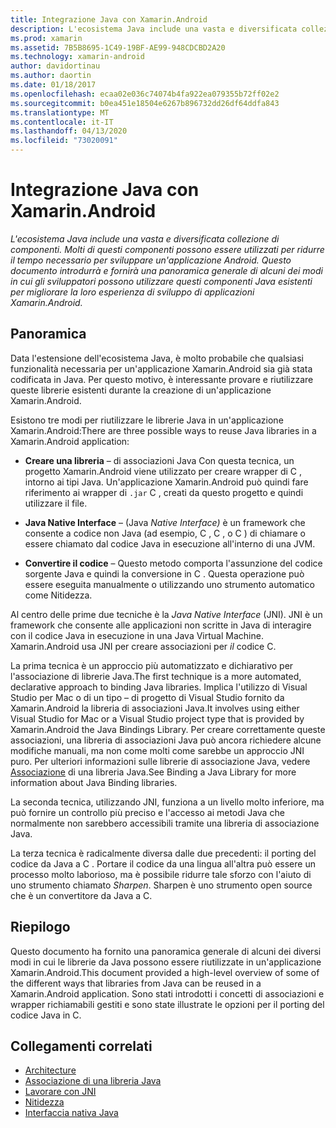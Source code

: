 ```yaml
---
title: Integrazione Java con Xamarin.Android
description: L'ecosistema Java include una vasta e diversificata collezione di componenti. Molti di questi componenti possono essere utilizzati per ridurre il tempo necessario per sviluppare un'applicazione Android. Questo documento introdurrà e fornirà una panoramica generale di alcuni dei modi in cui gli sviluppatori possono utilizzare questi componenti Java esistenti per migliorare la loro esperienza di sviluppo di applicazioni Xamarin.Android.
ms.prod: xamarin
ms.assetid: 7B5B8695-1C49-19BF-AE99-948CDCBD2A20
ms.technology: xamarin-android
author: davidortinau
ms.author: daortin
ms.date: 01/18/2017
ms.openlocfilehash: ecaa02e036c74074b4fa922ea079355b72ff02e2
ms.sourcegitcommit: b0ea451e18504e6267b896732dd26df64ddfa843
ms.translationtype: MT
ms.contentlocale: it-IT
ms.lasthandoff: 04/13/2020
ms.locfileid: "73020091"
---
```

# <a name="java-integration-with-xamarinandroid"></a>Integrazione Java con Xamarin.Android

_L'ecosistema Java include una vasta e diversificata collezione di componenti. Molti di questi componenti possono essere utilizzati per ridurre il tempo necessario per sviluppare un'applicazione Android. Questo documento introdurrà e fornirà una panoramica generale di alcuni dei modi in cui gli sviluppatori possono utilizzare questi componenti Java esistenti per migliorare la loro esperienza di sviluppo di applicazioni Xamarin.Android._

## <a name="overview"></a>Panoramica

Data l'estensione dell'ecosistema Java, è molto probabile che qualsiasi funzionalità necessaria per un'applicazione Xamarin.Android sia già stata codificata in Java. Per questo motivo, è interessante provare e riutilizzare queste librerie esistenti durante la creazione di un'applicazione Xamarin.Android.

Esistono tre modi per riutilizzare le librerie Java in un'applicazione Xamarin.Android:There are three possible ways to reuse Java libraries in a Xamarin.Android application: 

- **Creare una libreria** &ndash; di associazioni Java Con questa tecnica, un progetto Xamarin.Android viene utilizzato per creare wrapper di C , intorno ai tipi Java. Un'applicazione Xamarin.Android può quindi fare riferimento ai wrapper di `.jar` C , creati da questo progetto e quindi utilizzare il file. 

- **Java Native Interface** &ndash; (Java *Native* *Interface)* è un framework che consente a codice non Java (ad esempio, C , C , o C ) di chiamare o essere chiamato dal codice Java in esecuzione all'interno di una JVM. 

- **Convertire il codice** &ndash; Questo metodo comporta l'assunzione del codice sorgente Java e quindi la conversione in C . Questa operazione può essere eseguita manualmente o utilizzando uno strumento automatico come Nitidezza. 

Al centro delle prime due tecniche è la *Java Native Interface* (JNI). JNI è un framework che consente alle applicazioni non scritte in Java di interagire con il codice Java in esecuzione in una Java Virtual Machine. Xamarin.Android usa JNI per creare associazioni per *il* codice C. 

La prima tecnica è un approccio più automatizzato e dichiarativo per l'associazione di librerie Java.The first technique is a more automated, declarative approach to binding Java libraries. Implica l'utilizzo di Visual Studio per Mac o di un tipo &ndash; di progetto di Visual Studio fornito da Xamarin.Android la libreria di associazioni Java.It involves using either Visual Studio for Mac or a Visual Studio project type that is provided by Xamarin.Android the Java Bindings Library. Per creare correttamente queste associazioni, una libreria di associazioni Java può ancora richiedere alcune modifiche manuali, ma non come molti come sarebbe un approccio JNI puro. Per ulteriori informazioni sulle librerie di associazione Java, vedere [Associazione](~/android/platform/binding-java-library/index.md) di una libreria Java.See Binding a Java Library for more information about Java Binding libraries. 

La seconda tecnica, utilizzando JNI, funziona a un livello molto inferiore, ma può fornire un controllo più preciso e l'accesso ai metodi Java che normalmente non sarebbero accessibili tramite una libreria di associazione Java. 

La terza tecnica è radicalmente diversa dalle due precedenti: il porting del codice da Java a C . Portare il codice da una lingua all'altra può essere un processo molto laborioso, ma è possibile ridurre tale sforzo con l'aiuto di uno strumento chiamato *Sharpen*. Sharpen è uno strumento open source che è un convertitore da Java a C. 

## <a name="summary"></a>Riepilogo

Questo documento ha fornito una panoramica generale di alcuni dei diversi modi in cui le librerie da Java possono essere riutilizzate in un'applicazione Xamarin.Android.This document provided a high-level overview of some of the different ways that libraries from Java can be reused in a Xamarin.Android application. Sono stati introdotti i concetti di associazioni e wrapper richiamabili gestiti e sono state illustrate le opzioni per il porting del codice Java in C. 

## <a name="related-links"></a>Collegamenti correlati

- [Architecture](~/android/internals/architecture.md)
- [Associazione di una libreria Java](~/android/platform/binding-java-library/index.md)
- [Lavorare con JNI](~/android/platform/java-integration/working-with-jni.md)
- [Nitidezza](https://github.com/slluis/sharpen)
- [Interfaccia nativa Java](https://docs.oracle.com/javase/7/docs/technotes~/jni/index.html)
